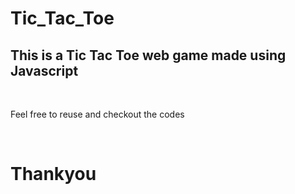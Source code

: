 # Tic_Tac_Toe

<h2>This is a Tic Tac Toe web game made using Javascript</h2>
<br>
<p>Feel free to reuse and checkout the codes</p>
<br>
<h1>Thankyou</h1>